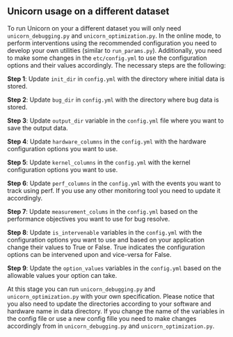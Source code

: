 ## Unicorn usage on a different dataset
To run Unicorn on your a different dataset you will only need ```unicorn_debugging.py``` and ```unicorn_optimization.py```. In the online mode, to perform interventions using the recommended configuration you need to develop your own utilities (similar to ```run_params.py```). Additionally, you need to make some changes in the ```etc/config.yml``` to use the configuration options and their values accordingly. The necessary steps are the following:

**Step 1**: Update ```init_dir``` in ```config.yml``` with the directory where initial data is stored.

**Step 2**: Update ```bug_dir``` in ```config.yml``` with the directory where bug data is stored.

**Step 3**: Update ```output_dir``` variable in the ```config.yml``` file where you want to save the output data.

**Step 4**: Update ```hardware_columns``` in the ```config.yml``` with the hardware configuration options you want to use.

**Step 5**: Update ```kernel_columns``` in the ```config.yml``` with the kernel configuration options you want to use.

**Step 6**: Update ```perf_columns``` in the ```config.yml``` with the events you want to track using perf. If you use any other monitoring tool you need to update it accordingly.

**Step 7**: Update ```measurement_colums``` in the ```config.yml``` based on the performance objectives you want to use for bug resolve.

**Step 8**: Update ```is_intervenable``` variables in the ```config.yml``` with the configuration options you want to use and based on your application change their values to True or False. True indicates the configuration options can be intervened upon and vice-versa for False.

**Step 9**: Update the ```option_values``` variables in the ```config.yml``` based on the allowable values your option can take.

At this stage you can run ```unicorn_debugging.py``` and ```unicorn_optimization.py``` with your own specification. Please notice that you also need to update the directories according to your software and hardware name in data directory. If you change the name of the variables in the config file or use a new config fille you need to make changes accordingly from in ```unicorn_debugging.py``` and ```unicorn_optimization.py```.
